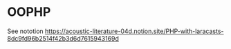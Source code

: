 # OOPHP

See nototion https://acoustic-literature-04d.notion.site/PHP-with-laracasts-8dc9fd96b2514f42b3d6d7615943169d
